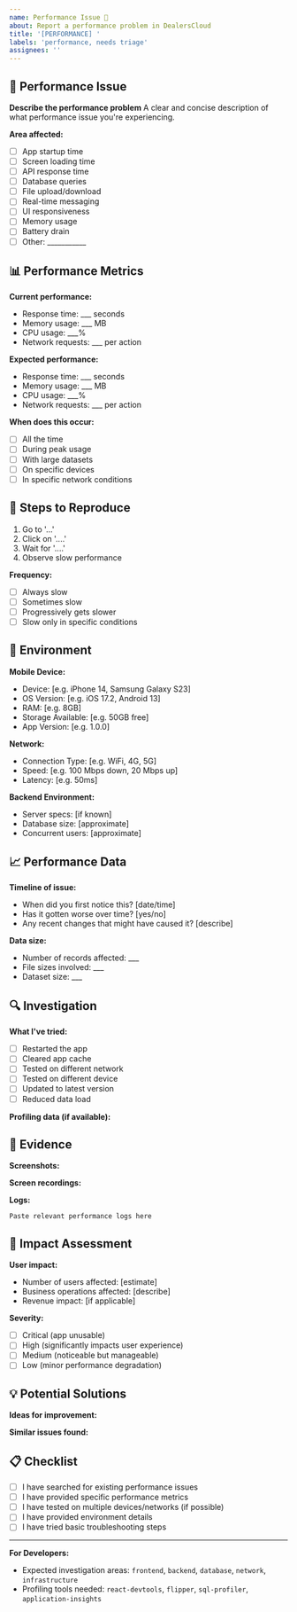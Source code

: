 ```yaml
---
name: Performance Issue 🐌
about: Report a performance problem in DealersCloud
title: '[PERFORMANCE] '
labels: 'performance, needs triage'
assignees: ''
---
```


## 🐌 Performance Issue

**Describe the performance problem**
A clear and concise description of what performance issue you're experiencing.

**Area affected:**
- [ ] App startup time
- [ ] Screen loading time
- [ ] API response time
- [ ] Database queries
- [ ] File upload/download
- [ ] Real-time messaging
- [ ] UI responsiveness
- [ ] Memory usage
- [ ] Battery drain
- [ ] Other: ___________

## 📊 Performance Metrics

**Current performance:**
- Response time: ___ seconds
- Memory usage: ___ MB
- CPU usage: ___% 
- Network requests: ___ per action

**Expected performance:**
- Response time: ___ seconds
- Memory usage: ___ MB
- CPU usage: ___%
- Network requests: ___ per action

**When does this occur:**
- [ ] All the time
- [ ] During peak usage
- [ ] With large datasets
- [ ] On specific devices
- [ ] In specific network conditions

## 🔄 Steps to Reproduce

1. Go to '...'
2. Click on '....'
3. Wait for '....'
4. Observe slow performance

**Frequency:**
- [ ] Always slow
- [ ] Sometimes slow
- [ ] Progressively gets slower
- [ ] Slow only in specific conditions

## 📱 Environment

**Mobile Device:**
- Device: [e.g. iPhone 14, Samsung Galaxy S23]
- OS Version: [e.g. iOS 17.2, Android 13]
- RAM: [e.g. 8GB]
- Storage Available: [e.g. 50GB free]
- App Version: [e.g. 1.0.0]

**Network:**
- Connection Type: [e.g. WiFi, 4G, 5G]
- Speed: [e.g. 100 Mbps down, 20 Mbps up]
- Latency: [e.g. 50ms]

**Backend Environment:**
- Server specs: [if known]
- Database size: [approximate]
- Concurrent users: [approximate]

## 📈 Performance Data

**Timeline of issue:**
- When did you first notice this? [date/time]
- Has it gotten worse over time? [yes/no]
- Any recent changes that might have caused it? [describe]

**Data size:**
- Number of records affected: ___
- File sizes involved: ___
- Dataset size: ___

## 🔍 Investigation

**What I've tried:**
- [ ] Restarted the app
- [ ] Cleared app cache
- [ ] Tested on different network
- [ ] Tested on different device
- [ ] Updated to latest version
- [ ] Reduced data load

**Profiling data (if available):**
<!-- Include any performance profiling data, screenshots of developer tools, etc. -->

## 📸 Evidence

**Screenshots:**
<!-- Add screenshots of slow loading screens, performance monitors, etc. -->

**Screen recordings:**
<!-- If possible, include screen recordings showing the slow performance -->

**Logs:**
```
Paste relevant performance logs here
```

## 🎯 Impact Assessment

**User impact:**
- Number of users affected: [estimate]
- Business operations affected: [describe]
- Revenue impact: [if applicable]

**Severity:**
- [ ] Critical (app unusable)
- [ ] High (significantly impacts user experience)
- [ ] Medium (noticeable but manageable)
- [ ] Low (minor performance degradation)

## 💡 Potential Solutions

**Ideas for improvement:**
<!-- Any ideas you have for fixing or improving the performance -->

**Similar issues found:**
<!-- References to similar performance issues or solutions -->

## 📋 Checklist

- [ ] I have searched for existing performance issues
- [ ] I have provided specific performance metrics
- [ ] I have tested on multiple devices/networks (if possible)
- [ ] I have provided environment details
- [ ] I have tried basic troubleshooting steps

---

**For Developers:**
- Expected investigation areas: `frontend`, `backend`, `database`, `network`, `infrastructure`
- Profiling tools needed: `react-devtools`, `flipper`, `sql-profiler`, `application-insights`
